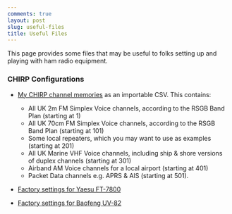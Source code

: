 ```yaml
---
comments: true
layout: post
slug: useful-files
title: Useful Files
---
```


This page provides some files that may be useful to folks setting up and playing with ham radio equipment.

### CHIRP Configurations

* [My CHIRP channel memories](/hardware/radioshack/channels.csv) as an importable CSV. This contains:
  * All UK 2m FM Simplex Voice channels, according to the RSGB Band Plan (starting at 1)
  * All UK 70cm FM Simplex Voice channels, according to the RSGB Band Plan (starting at 101)
  * Some local repeaters, which you may want to use as examples (starting at 201)
  * All UK Marine VHF Voice channels, including ship & shore versions of duplex channels (starting at 301)
  * Airband AM Voice channels for a local airport (starting at 401)
  * Packet Data channels e.g. APRS & AIS (starting at 501).


* [Factory settings for Yaesu FT-7800](/hardware/radioshack/ft7800-factory.img)
* [Factory settings for Baofeng UV-82](/hardware/radioshack/uv82-factory.img)
